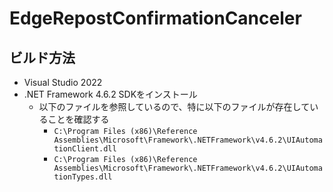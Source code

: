 # EdgeRepostConfirmationCanceler

## ビルド方法

* Visual Studio 2022
* .NET Framework 4.6.2 SDKをインストール
  * 以下のファイルを参照しているので、特に以下のファイルが存在していることを確認する
    * `C:\Program Files (x86)\Reference Assemblies\Microsoft\Framework\.NETFramework\v4.6.2\UIAutomationClient.dll`
    * `C:\Program Files (x86)\Reference Assemblies\Microsoft\Framework\.NETFramework\v4.6.2\UIAutomationTypes.dll`